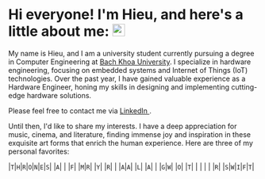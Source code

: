 <h1> 
    Hi everyone! I'm Hieu, and here's a little about me: <img src="https://media.giphy.com/media/hvRJCLFzcasrR4ia7z/giphy.gif" width="25px"> 
</h1>

My name is Hieu, and I am a university student currently pursuing a degree in Computer Engineering at [Bach Khoa University](https://hcmut.edu.vn). I specialize in hardware engineering, focusing on embedded systems and Internet of Things (IoT) technologies. Over the past year, I have gained valuable experience as a Hardware Engineer, honing my skills in designing and implementing cutting-edge hardware solutions.

Please feel free to contact me via [ LinkedIn ](www.linkedin.com/in/hieunguyen3092003).

Until then, I'd like to share my interests. I have a deep appreciation for music, cinema, and literature, finding immense joy and inspiration in these exquisite art forms that enrich the human experience. Here are three of my personal favorites:

|`T`|`H`|`R`|`O`|`N`|`E`|`S`|
|`A`|   |   |`F`|   |`M`|`R`|
|`Y`|   |`R`|   |   |`A`|`A`|
|`L`|   |`A`|   |   |`G`|`W`|
|`O`|   |`T`|   |   |   |   |
|`R`|   |`S`|`W`|`I`|`F`|`T`|
